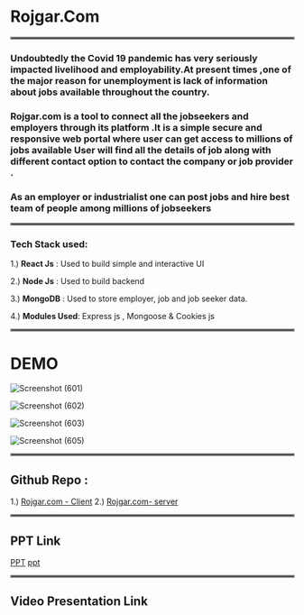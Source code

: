 # **Rojgar.Com**

<hr style="border:2px solid gray"> </hr>


### Undoubtedly the Covid 19 pandemic has very seriously impacted livelihood and employability.At present times ,one of the major reason for unemployment is lack of information about jobs available throughout the country.

<!-- ### But what we felt that in this digital era everyone should have access to jobs available -->
### **Rojgar.com**  is a tool to connect all the jobseekers and employers through its platform .It is a simple secure and responsive web portal where user can get access to millions of jobs available User will find all the details of job along  with different contact option to contact the company or job provider .
<!-- aims to provide a simple platform for them to connect with the companies, startups, and all employers throughout the country. -->

### As an employer or industrialist one can post jobs and hire best team of people among millions of jobseekers

<hr style="border:2px solid gray"> </hr>

### Tech Stack used:
1.) **React Js** : Used to build simple and interactive UI

2.) **Node Js** : Used to build backend

3.) **MongoDB** : Used to store employer, job and job seeker data.

4.) **Modules Used**: Express js ,  Mongoose & Cookies js

<hr style="border:2px solid gray"> </hr>

# DEMO

![Screenshot (601)](https://user-images.githubusercontent.com/76401932/153742486-95fd51cc-cda3-4f31-9b6c-8b69c32d1eb1.png)

![Screenshot (602)](https://user-images.githubusercontent.com/76401932/153742496-12284ab7-fe5a-4398-ac86-b0b5da9fd82a.png)

![Screenshot (603)](https://user-images.githubusercontent.com/76401932/153742500-bb2360ec-5d0c-4c44-8743-51903e46f320.png)

<!-- ![Screenshot (604)](https://user-images.githubusercontent.com/76401932/153742507-2db15a5b-a470-48d7-812a-8098233381e5.png) -->
![Screenshot (605)](https://user-images.githubusercontent.com/76401932/153742607-dce147cb-1ac8-43ec-b216-437ef3ddb952.png)

<hr style="border:2px solid gray"> </hr>

## Github Repo : 
  1.) [Rojgar.com - Client](https://github.com/manishkumar-hub/Rojgar.com-Team--bit_by_bit--client/tree/master)  2.)  [Rojgar.com- server](https://github.com/manishkumar-hub/Rojgar.com-Team--bit_by_bit---server/tree/master)

<hr style="border:2px solid gray"> </hr>

## PPT Link

 [PPT](https://drive.google.com/file/d/1TfGjF9EV_RJyglFbg2aZl8It0jcFdr1O/view?usp=sharing)
    [ppt](https://drive.google.com/file/d/1TfGjF9EV_RJyglFbg2aZl8It0jcFdr1O/view?usp=sharing)
    
 <hr style="border:2px solid gray"> </hr>

## Video Presentation Link

    
